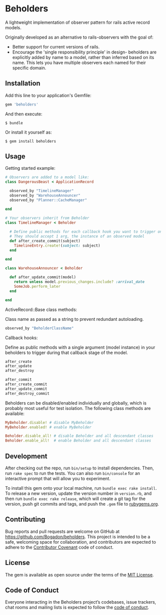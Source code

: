 # Beholders

A lightweight implementation of observer pattern for rails active record models.

Originally developed as an alternative to rails-observers with the goal of:
- Better support for current versions of rails.
- Encourage the 'single responsibility principle' in design- beholders are explicitly added by name to a model, rather than inferred based on its name. This lets you have multiple observers each named for their specific domain.

## Installation

Add this line to your application's Gemfile:

```ruby
gem 'beholders'
```

And then execute:

    $ bundle

Or install it yourself as:

    $ gem install beholders

## Usage

Getting started example:

```ruby
# Observers are added to a model like:
class DangerousBeast < ApplicationRecord

  observed_by "TimelineManager"
  observed_by "WarehouseAnnouncer"
  observed_by "Planner::CacheManager"

end

# Your observers inherit from Beholder
class TimelineManager < Beholder
  
  # Define public methods for each callback hook you want to trigger on
  # They should accept 1 arg, the instance of an observed model
  def after_create_commit(subject)
    TimelineEntry.create!(subject: subject)
  end

end

class WarehouseAnnouncer < Beholder
  
  def after_update_commit(model)
    return unless model.previous_changes.include? :arrival_date
    SomeJob.perform_later
  end

end

```

ActiveRecord::Base class methods:

Class name as passed as a string to prevent redundant autoloading.
```ruby
observed_by "BeholderClassName"
```

Callback hooks:

Define as public methods with a single argument (model instance) in your beholders to trigger during that callback stage of the model.

```ruby
after_create
after_update
after_destroy

after_commit
after_create_commit
after_update_commit
after_destroy_commit
```

Beholders can be disabled/enabled individually and globally, which is probably most useful for test isolation. The following class methods are available:

```ruby
MyBeholder.disable! # disable MyBeholder
MyBeholder.enabled! # enable MyBeholder

Beholder.disable_all! # disable Beholder and all descendant classes
Beholder.enable_all!  # enable Beholder and all descendant classes

```

## Development

After checking out the repo, run `bin/setup` to install dependencies. Then, run `rake spec` to run the tests. You can also run `bin/console` for an interactive prompt that will allow you to experiment.

To install this gem onto your local machine, run `bundle exec rake install`. To release a new version, update the version number in `version.rb`, and then run `bundle exec rake release`, which will create a git tag for the version, push git commits and tags, and push the `.gem` file to [rubygems.org](https://rubygems.org).

## Contributing

Bug reports and pull requests are welcome on GitHub at https://github.com/Bogadon/beholders. This project is intended to be a safe, welcoming space for collaboration, and contributors are expected to adhere to the [Contributor Covenant](http://contributor-covenant.org) code of conduct.

## License

The gem is available as open source under the terms of the [MIT License](http://opensource.org/licenses/MIT).

## Code of Conduct

Everyone interacting in the Beholders project’s codebases, issue trackers, chat rooms and mailing lists is expected to follow the [code of conduct](https://github.com/Bogadon/beholders/blob/master/CODE_OF_CONDUCT.md).
